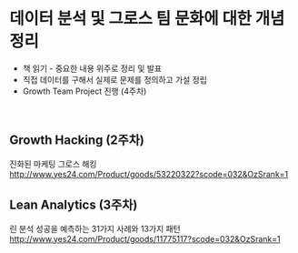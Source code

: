 # 데이터 분석 및 그로스 팀 문화에 대한 개념 정리 
- 책 읽기 - 중요한 내용 위주로 정리 및 발표 
- 직접 데이터를 구해서 실제로 문제를 정의하고 가설 정립 
- Growth Team Project 진행 (4주차) 

<br/>

## Growth Hacking (2주차)
진화된 마케팅 그로스 해킹 <br/>
http://www.yes24.com/Product/goods/53220322?scode=032&OzSrank=1

## Lean Analytics (3주차)
린 분석 성공을 예측하는 31가지 사례와 13가지 패턴 <br/>
http://www.yes24.com/Product/goods/11775117?scode=032&OzSrank=1
